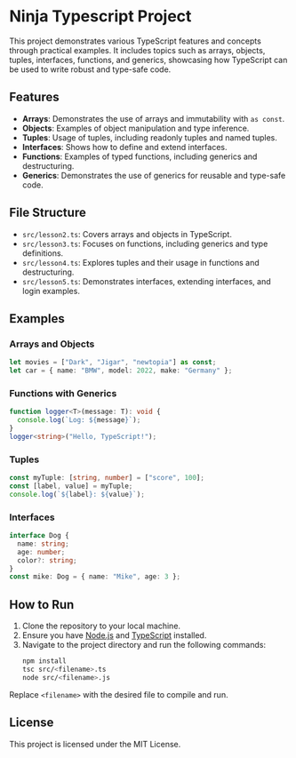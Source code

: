 # Ninja Typescript Project

This project demonstrates various TypeScript features and concepts through practical examples. It includes topics such as arrays, objects, tuples, interfaces, functions, and generics, showcasing how TypeScript can be used to write robust and type-safe code.

## Features

- **Arrays**: Demonstrates the use of arrays and immutability with `as const`.
- **Objects**: Examples of object manipulation and type inference.
- **Tuples**: Usage of tuples, including readonly tuples and named tuples.
- **Interfaces**: Shows how to define and extend interfaces.
- **Functions**: Examples of typed functions, including generics and destructuring.
- **Generics**: Demonstrates the use of generics for reusable and type-safe code.

## File Structure

- `src/lesson2.ts`: Covers arrays and objects in TypeScript.
- `src/lesson3.ts`: Focuses on functions, including generics and type definitions.
- `src/lesson4.ts`: Explores tuples and their usage in functions and destructuring.
- `src/lesson5.ts`: Demonstrates interfaces, extending interfaces, and login examples.

## Examples

### Arrays and Objects

```typescript
let movies = ["Dark", "Jigar", "newtopia"] as const;
let car = { name: "BMW", model: 2022, make: "Germany" };
```

### Functions with Generics

```typescript
function logger<T>(message: T): void {
  console.log(`Log: ${message}`);
}
logger<string>("Hello, TypeScript!");
```

### Tuples

```typescript
const myTuple: [string, number] = ["score", 100];
const [label, value] = myTuple;
console.log(`${label}: ${value}`);
```

### Interfaces

```typescript
interface Dog {
  name: string;
  age: number;
  color?: string;
}
const mike: Dog = { name: "Mike", age: 3 };
```

## How to Run

1. Clone the repository to your local machine.
2. Ensure you have [Node.js](https://nodejs.org/) and [TypeScript](https://www.typescriptlang.org/) installed.
3. Navigate to the project directory and run the following commands:
   ```bash
   npm install
   tsc src/<filename>.ts
   node src/<filename>.js
   ```

Replace `<filename>` with the desired file to compile and run.

## License

This project is licensed under the MIT License.
